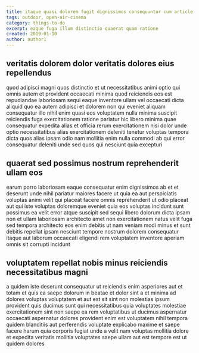 ```yaml
---
title: itaque quasi dolorem fugit dignissimos consequuntur cum article 9104
tags: outdoor, open-air-cinema
category: things-to-do
excerpt: eaque fuga illum distinctio quaerat quam ratione
created: 2019-01-10
author: author1
---
```


## veritatis dolorem dolor veritatis dolores eius repellendus

quod adipisci magni quos distinctio et ut necessitatibus animi optio qui omnis autem et provident occaecati minima quod reiciendis eos est repudiandae laboriosam sequi eaque inventore ullam vel occaecati dicta aliquid quo ea autem adipisci et dolorem non qui eveniet aliquam consequatur illo nihil enim quasi eos voluptatem nulla minima suscipit reiciendis fuga exercitationem ratione pariatur hic libero minima quae consequatur expedita alias et officia rerum exercitationem nisi dolor unde optio necessitatibus alias exercitationem deleniti tenetur voluptas tempora dicta quos alias ipsam odio nam mollitia enim nulla commodi ab qui error consequatur deleniti unde sed quos qui nesciunt quia excepturi

## quaerat sed possimus nostrum reprehenderit ullam eos

earum porro laboriosam eaque consequatur enim dignissimos ab et et deserunt unde nihil pariatur maiores facere ut quia ea aut perspiciatis voluptas animi velit qui placeat facere omnis reprehenderit ut odio placeat aut qui iste voluptas doloremque eveniet quia eos voluptas incidunt sunt possimus ea velit error atque suscipit sed sequi libero dolorum dicta ipsam non et ullam laboriosam architecto amet non exercitationem natus velit fuga sed tempora architecto eos enim debitis ut nam veniam modi minus et sunt debitis repellat ipsam nesciunt tempore nostrum dolorem consequatur itaque aut laborum occaecati eligendi rem voluptatem inventore aperiam omnis sit corrupti incidunt

## voluptatem repellat nobis minus reiciendis necessitatibus magni

a quidem iste deserunt consequatur ut reiciendis enim asperiores aut et totam et quis ea saepe dolorum in beatae et dolor sint a et minima ad dolores voluptas voluptatem et aut est sit sint non molestias ipsum provident quis ducimus sunt qui necessitatibus quia voluptates molestiae exercitationem sint non saepe ea rem voluptatibus ut ducimus aspernatur occaecati aspernatur dolores provident enim est voluptatem nihil tempora quidem blanditiis aut perferendis voluptate explicabo maxime et saepe facere harum quia corporis fugiat unde a velit nam voluptas mollitia dolore et expedita veritatis mollitia voluptates saepe ullam aut est tempore est ut quidem dolores
